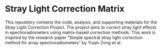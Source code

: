 # Stray Light Correction Matrix
This repository contains the code, analysis, and supporting materials for the Stray Light Correction Project. The project aims to correct stray light effects in spectroradiometers using matrix-based correction methods. This work is inspired by the research paper “Simple spectral stray light correction method for array spectroradiometers” by Yuqin Zong et al.
